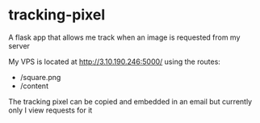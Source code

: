 # tracking-pixel
A flask app that allows me track when an image is requested from my server

My VPS is located at http://3.10.190.246:5000/ using the routes:

- /square.png
- /content

The tracking pixel can be copied and embedded in an email but currently only I view requests for it
